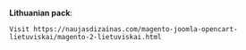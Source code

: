 **Lithuanian pack**:

```
Visit https://naujasdizainas.com/magento-joomla-opencart-lietuviskai/magento-2-lietuviskai.html
```
